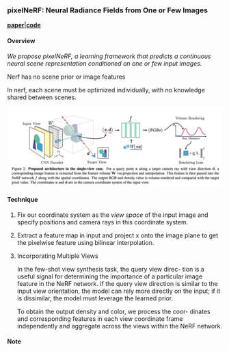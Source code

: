 ### pixelNeRF: Neural Radiance Fields from One or Few Images

[**paper**](https://arxiv.org/abs/2012.02190)|[**code**](https://github.com/sxyu/pixel-nerf)

#### **Overview**

*We propose pixelNeRF, a learning framework that predicts a continuous neural scene representation conditioned on one or few input images.*

Nerf has no scene prior or image features

In nerf, each scene must be optimized individually, with no knowledge shared between scenes.

<img src="img/pixelnerf1.png" style="zoom:50%;" />

#### **Technique**

1. Fix our coordinate system as the *view space* of the input image and specify positions and camera rays in this coordinate system.

1. Extract a feature map in input and project x onto the image plane to get the pixelwise feature using bilinear interpolation.

3. Incorporating Multiple Views

   In the few-shot view synthesis task, the query view direc- tion is a useful signal for determining the importance of a particular image feature in the NeRF network. If the query view direction is similar to the input view orientation, the model can rely more directly on the input; if it is dissimilar, the model must leverage the learned prior. 

   To obtain the output density and color, we process the coor- dinates and corresponding features in each view coordinate frame independently and aggregate across the views within the NeRF network. 

   


#### **Note**




